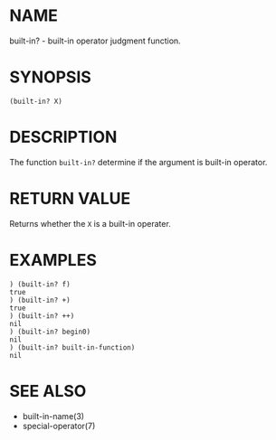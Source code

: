 # NAME
built-in? - built-in operator judgment function.

# SYNOPSIS

    (built-in? X)

# DESCRIPTION
The function `built-in?` determine if the argument is built-in operator.

# RETURN VALUE
Returns whether the `X` is a built-in operater.

# EXAMPLES

    ) (built-in? f)
    true
    ) (built-in? +)
    true
    ) (built-in? ++)
    nil
    ) (built-in? begin0)
    nil
    ) (built-in? built-in-function)
    nil

# SEE ALSO
- built-in-name(3)
- special-operator(7)
